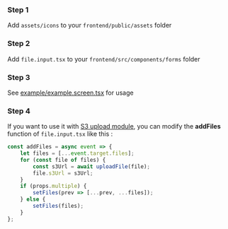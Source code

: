 ### Step 1

Add `assets/icons` to your `frontend/public/assets` folder

### Step 2

Add `file.input.tsx` to your `frontend/src/components/forms` folder

### Step 3

See [example/example.screen.tsx](https://github.com/emiliendeon/file-input-for-fmp-reactjs-starter/blob/main/example/example.screen.tsx) for usage

### Step 4

If you want to use it with [S3 upload module](https://fast-modular-project.com/modules/upload-to-S3-bucket), you can modify the **addFiles** function of `file.input.tsx` like this :

```typescript
const addFiles = async event => {
    let files = [...event.target.files];
    for (const file of files) {
        const s3Url = await uploadFile(file);
        file.s3Url = s3Url;
    }
    if (props.multiple) {
        setFiles(prev => [...prev, ...files]);
    } else {
        setFiles(files);
    }
};
```
